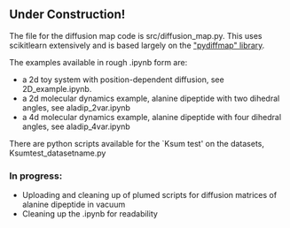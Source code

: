 ## Under Construction!

The file for the diffusion map code is src/diffusion_map.py. This uses scikitlearn extensively and is based largely on the ["pydiffmap" library](https://github.com/DiffusionMapsAcademics/pyDiffMap).

The examples available in rough .ipynb form are: 
-  a 2d toy system with position-dependent diffusion, see 2D_example.ipynb.
-  a 2d molecular dynamics example, alanine dipeptide with two dihedral angles, see aladip_2var.ipynb
-  a 4d molecular dynamics example, alanine dipeptide with four dihedral angles, see aladip_4var.ipynb

There are python scripts available for the `Ksum test' on the datasets, Ksumtest_datasetname.py

### In progress:
 - Uploading and cleaning up of plumed scripts for diffusion matrices of alanine dipeptide in vacuum
 - Cleaning up the .ipynb for readability